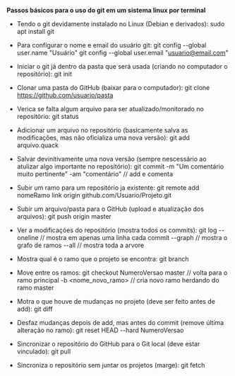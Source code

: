 **Passos básicos para o uso do git em um sistema linux por terminal**

- Tendo o git devidamente instalado no Linux (Debian e derivados):
sudo apt install git

- Para configurar o nome e email do usuário git:
git config --global user.name "Usuário"
git config --global user.email "usuario@email.com"

- Iniciar o git já dentro da pasta que será usada (criando no computador o repositório):
git init 

- Clonar uma pasta do GitHub (baixar para o computador):
git clone https://github.com/usuario/pasta

- Verica se falta algum arquivo para ser atualizado/monitorado no repositório:
git status

- Adicionar um arquivo no repositório (basicamente salva as modificações, mas não oficializa uma nova versão):
git add arquivo.quack

- Salvar devinitivamente uma nova versão (sempre nescessário ao atulizar algo importante no repositório):
git commit -m "Um comentário muito pertinente"
           -am "comentário" // add e comenta

- Subir um ramo para um repositório ja existente:
git remote add nomeRamo link
	       origin github.com/Usuario/Projeto.git

- Subir um arquivo/pasta para o GitHub (upload e atualização dos arquivos):
git push origin master

- Ver a modificações do repositório (mostra todos os commits):
git log
        --oneline // mostra em apenas uma linha cada commit
        --graph // mostra o grafo de ramos 
        --all // mostra toda a arvore 

- Mostra qual é o ramo que o projeto se encontra:
git branch

- Move entre os ramos:
git checkout NumeroVersao
             master // volta para o ramo principal
             -b <nome_novo_ramo> // cria novo ramo herdando do ramo master

- Motra o que houve de mudanças no projeto (deve ser feito antes de add):
git diff

- Desfaz mudanças depois de add, mas antes do commit (remove última alteração no ramo):
git reset HEAD
          --hard NumeroVersao   

- Sincronizar o repositório do GitHub para o Git local (deve estar vinculado):
git pull

- Sincroniza o repositório sem juntar os projetos (marge):
git fetch
